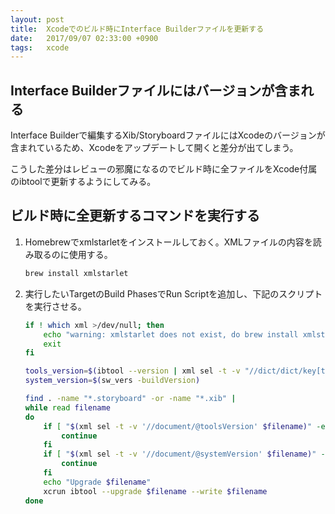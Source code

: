```yaml
---
layout: post
title:  Xcodeでのビルド時にInterface Builderファイルを更新する
date:   2017/09/07 02:33:00 +0900
tags:   xcode
---
```


## Interface Builderファイルにはバージョンが含まれる

Interface Builderで編集するXib/StoryboardファイルにはXcodeのバージョンが含まれているため、Xcodeをアップデートして開くと差分が出てしまう。

こうした差分はレビューの邪魔になるのでビルド時に全ファイルをXcode付属のibtoolで更新するようにしてみる。

## ビルド時に全更新するコマンドを実行する

1.  Homebrewでxmlstarletをインストールしておく。XMLファイルの内容を読み取るのに使用する。

    ```sh
    brew install xmlstarlet
    ```

2.  実行したいTargetのBuild PhasesでRun Scriptを追加し、下記のスクリプトを実行させる。

    ```sh
    if ! which xml >/dev/null; then
        echo "warning: xmlstarlet does not exist, do brew install xmlstarlet"
        exit
    fi

    tools_version=$(ibtool --version | xml sel -t -v "//dict/dict/key[text()='bundle-version']/following::string[1]" 2>/dev/null)
    system_version=$(sw_vers -buildVersion)

    find . -name "*.storyboard" -or -name "*.xib" |
    while read filename
    do
        if [ "$(xml sel -t -v '//document/@toolsVersion' $filename)" -eq "$tools_version" ]; then
            continue
        fi
        if [ "$(xml sel -t -v '//document/@systemVersion' $filename)" -eq "$system_version" ]; then
            continue
        fi
        echo "Upgrade $filename"
        xcrun ibtool --upgrade $filename --write $filename
    done
    ```
